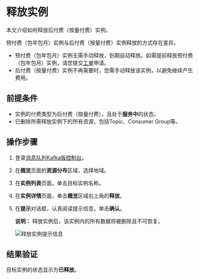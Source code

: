 # 释放实例

本文介绍如何释放后付费（按量付费）实例。

预付费（包年包月）实例与后付费（按量付费）实例释放的方式存在差异。

-   预付费（包年包月）实例无需手动释放，到期自动释放。如需提前释放预付费（包年包月）实例，请您提交[工单](https://selfservice.console.aliyun.com/ticket/category/alikafka)申请。
-   后付费（按量付费）实例不再需要时，您需手动释放该实例，以避免继续产生费用。

## 前提条件

-   实例的付费类型为后付费（按量付费），且处于**服务中**的状态。
-   已删除所需释放实例下的所有资源，包括Topic、Consumer Group等。

## 操作步骤

1.  登录[消息队列Kafka版控制台](https://kafka.console.aliyun.com/?spm=a2c4g.11186623.2.22.6bf72638IfKzDm)。

2.  在**概览**页面的**资源分布**区域，选择地域。

3.  在**实例列表**页面，单击目标实例名称。

4.  在**实例详情**页面，单击**概览**区域右上角的**释放**。

5.  在**提示**对话框，认真阅读提示信息，单击**确认**。

    **说明：** 释放实例后，该实例内的所有数据将被删除且不可恢复。

    ![释放实例提示信息](https://static-aliyun-doc.oss-accelerate.aliyuncs.com/assets/img/zh-CN/9032342261/p278004.png)


## 结果验证

目标实例的状态显示为**已释放**。


